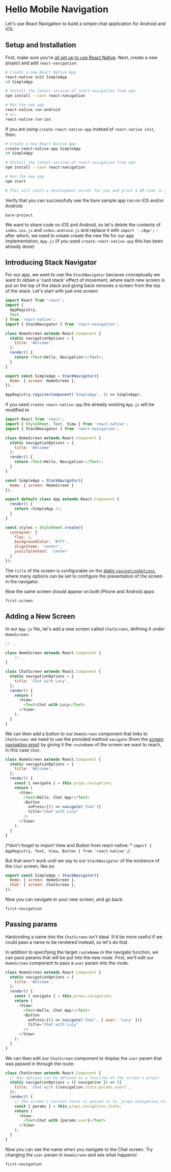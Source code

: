 # Hello Mobile Navigation

Let's use React Navigation to build a simple chat application for Android and iOS.

## Setup and Installation

First, make sure you're [all set up to use React Native](http://facebook.github.io/react-native/docs/getting-started.html). Next, create a new project and add `react-navigation`:

```sh
# Create a new React Native App
react-native init SimpleApp
cd SimpleApp

# Install the latest version of react-navigation from npm
npm install --save react-navigation

# Run the new app
react-native run-android
# or:
react-native run-ios
```

If you are using `create-react-native-app` instead of `react-native init`, then:

```sh
# Create a new React Native App
create-react-native-app SimpleApp
cd SimpleApp

# Install the latest version of react-navigation from npm
npm install --save react-navigation

# Run the new app
npm start

# This will start a development server for you and print a QR code in your terminal.
```

Verify that you can successfully see the bare sample app run on iOS and/or Android:

```phone-example
bare-project
```

We want to share code on iOS and Android, so let's delete the contents of `index.ios.js` and `index.android.js` and replace it with `import './App';` - after which, we need to create create the new file for our app implementation, `App.js` (if you used `create-react-native-app` this has been already done)

## Introducing Stack Navigator

For our app, we want to use the `StackNavigator` because conceptually we want to obtain a 'card stack' effect of movement, where each new screen is put on the top of the stack and going back removes a screen from the top of the stack. Let's start with just one screen:

```js
import React from 'react';
import {
  AppRegistry,
  Text,
} from 'react-native';
import { StackNavigator } from 'react-navigation';

class HomeScreen extends React.Component {
  static navigationOptions = {
    title: 'Welcome',
  };
  render() {
    return <Text>Hello, Navigation!</Text>;
  }
}

export const SimpleApp = StackNavigator({
  Home: { screen: HomeScreen },
});

AppRegistry.registerComponent('SimpleApp', () => SimpleApp);
```

If you used `create-react-native-app` the already existing `App.js` will be modified to

```js
import React from 'react';
import { StyleSheet, Text, View } from 'react-native';
import { StackNavigator } from 'react-navigation';

class HomeScreen extends React.Component {
  static navigationOptions = {
    title: 'Welcome'
  };
  render() {
    return <Text>Hello, Navigation!</Text>;
  }
}

const SimpleApp = StackNavigator({
  Home: { screen: HomeScreen }
});

export default class App extends React.Component {
  render() {
    return <SimpleApp />;
  }
}

const styles = StyleSheet.create({
  container: {
    flex: 1,
    backgroundColor: '#fff',
    alignItems: 'center',
    justifyContent: 'center'
  }
});

```

The `title` of the screen is configurable on the [static `navigationOptions`](/docs/navigators/navigation-options), where many options can be set to configure the presentation of the screen in the navigator.

Now the same screen should appear on both iPhone and Android apps:

```phone-example
first-screen
```

## Adding a New Screen

In our `App.js` file, let's add a new screen called `ChatScreen`, defining it under `HomeScreen`:

```js
// ...

class HomeScreen extends React.Component {
    //...
}

class ChatScreen extends React.Component {
  static navigationOptions = {
    title: 'Chat with Lucy',
  };
  render() {
    return (
      <View>
        <Text>Chat with Lucy</Text>
      </View>
    );
  }
}

```

We can then add a button to our `HomeScreen` component that links to `ChatScreen`: we need to use the provided method `navigate` (from the [screen navigation prop](/docs/navigators/navigation-prop)) by giving it the `routeName` of the screen we want to reach, in this case `Chat`.

```js
class HomeScreen extends React.Component {
  static navigationOptions = {
    title: 'Welcome',
  };
  render() {
    const { navigate } = this.props.navigation;
    return (
      <View>
        <Text>Hello, Chat App!</Text>
        <Button
          onPress={() => navigate('Chat')}
          title="Chat with Lucy"
        />
      </View>
    );
  }
}
```

(*don't forget to import View and Button from react-native: * `import { AppRegistry, Text, View, Button } from 'react-native';`)

But that won't work until we say to our `StackNavigator` of the existence of the `Chat` screen, like so:

```js
export const SimpleApp = StackNavigator({
  Home: { screen: HomeScreen },
  Chat: { screen: ChatScreen },
});
```

Now you can navigate to your new screen, and go back:

```phone-example
first-navigation
```

## Passing params

Hardcoding a name into the `ChatScreen` isn't ideal. It'd be more useful if we could pass a name to be rendered instead, so let's do that.

In addition to specifying the target `routeName` in the navigate function, we can pass params that will be put into the new route. First, we'll edit our `HomeScreen` component to pass a `user` param into the route.

```js
class HomeScreen extends React.Component {
  static navigationOptions = {
    title: 'Welcome',
  };
  render() {
    const { navigate } = this.props.navigation;
    return (
      <View>
        <Text>Hello, Chat App!</Text>
        <Button
          onPress={() => navigate('Chat', { user: 'Lucy' })}
          title="Chat with Lucy"
        />
      </View>
    );
  }
}
```

We can then edit our `ChatScreen` component to display the `user` param that was passed in through the route:

```js
class ChatScreen extends React.Component {
  // Nav options can be defined as a function of the screen's props:
  static navigationOptions = ({ navigation }) => ({
    title: `Chat with ${navigation.state.params.user}`,
  });
  render() {
    // The screen's current route is passed in to `props.navigation.state`:
    const { params } = this.props.navigation.state;
    return (
      <View>
        <Text>Chat with {params.user}</Text>
      </View>
    );
  }
}
```

Now you can see the name when you navigate to the Chat screen. Try changing the `user` param in `HomeScreen` and see what happens!

```phone-example
first-navigation
```
